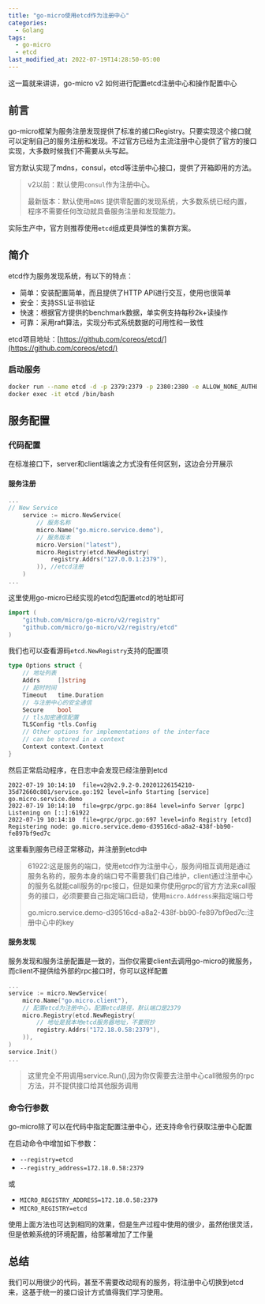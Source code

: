 ```yaml
---
title: "go-micro使用etcd作为注册中心"
categories:
  - Golang
tags:
  - go-micro
  - etcd
last_modified_at: 2022-07-19T14:28:50-05:00
---
```


这一篇就来讲讲，go-micro v2 如何进行配置etcd注册中心和操作配置中心

## 前言

go-micro框架为服务注册发现提供了标准的接口Registry。只要实现这个接口就可以定制自己的服务注册和发现。不过官方已经为主流注册中心提供了官方的接口实现，大多数时候我们不需要从头写起。

官方默认实现了mdns，consul，etcd等注册中心接口，提供了开箱即用的方法。

> v2以前：默认使用`consul`作为注册中心。
>
> 最新版本：默认使用`mDNS` 提供零配置的发现系统，大多数系统已经内置，程序不需要任何改动就具备服务注册和发现能力。

实际生产中，官方则推荐使用`etcd`组成更具弹性的集群方案。

## 简介

etcd作为服务发现系统，有以下的特点： 

- 简单：安装配置简单，而且提供了HTTP API进行交互，使用也很简单 
- 安全：支持SSL证书验证 
- 快速：根据官方提供的benchmark数据，单实例支持每秒2k+读操作 
- 可靠：采用raft算法，实现分布式系统数据的可用性和一致性

etcd项目地址：[https://github.com/coreos/etcd/](https://github.com/coreos/etcd/)

### 启动服务

```bash
docker run --name etcd -d -p 2379:2379 -p 2380:2380 -e ALLOW_NONE_AUTHENTICATION=yes bitnami/etcd:3.3.11 etcd
docker exec -it etcd /bin/bash
```

## 服务配置

### 代码配置

在标准接口下，server和client端诶之方式没有任何区别，这边会分开展示

#### 服务注册

``` go
...
// New Service
	service := micro.NewService(
		// 服务名称
		micro.Name("go.micro.service.demo"),
		// 服务版本
		micro.Version("latest"),
		micro.Registry(etcd.NewRegistry(
			registry.Addrs("127.0.0.1:2379"),
		)), //etcd注册
	)
...
```

这里使用go-micro已经实现的etcd包配置etcd的地址即可

```go
import (
	"github.com/micro/go-micro/v2/registry"
	"github.com/micro/go-micro/v2/registry/etcd"
)
```

我们也可以查看源码`etcd.NewRegistry`支持的配置项

```go
type Options struct {
    // 地址列表
    Addrs     []string
    // 超时时间
    Timeout   time.Duration
    // 与注册中心的安全通信
    Secure    bool
    // tls加密通信配置
    TLSConfig *tls.Config
    // Other options for implementations of the interface
    // can be stored in a context
    Context context.Context
}
```

然后正常启动程序，在日志中会发现已经注册到etcd

``` shell
2022-07-19 10:14:10  file=v2@v2.9.2-0.20201226154210-35d72660c801/service.go:192 level=info Starting [service] go.micro.service.demo
2022-07-19 10:14:10  file=grpc/grpc.go:864 level=info Server [grpc] Listening on [::]:61922
2022-07-19 10:14:10  file=grpc/grpc.go:697 level=info Registry [etcd] Registering node: go.micro.service.demo-d39516cd-a8a2-438f-bb90-fe897bf9ed7c
```

这里看到服务已经正常移动，并注册到etcd中

> 61922:这是服务的端口，使用etcd作为注册中心，服务间相互调用是通过服务名称的，服务本身的端口号不需要我们自己维护，client通过注册中心的服务名就能call服务的rpc接口，但是如果你使用grpc的官方方法来call服务的接口，必须要要自己指定端口启动，使用`micro.Address`来指定端口号
>
> go.micro.service.demo-d39516cd-a8a2-438f-bb90-fe897bf9ed7c:注册中心中的key

#### 服务发现

服务发现和服务注册配置是一致的，当你仅需要client去调用go-micro的微服务，而client不提供给外部的rpc接口时，你可以这样配置

``` go
...
service := micro.NewService(
    micro.Name("go.micro.client"),
    // 配置etcd为注册中心，配置etcd路径，默认端口是2379
    micro.Registry(etcd.NewRegistry(
        // 地址是我本地etcd服务器地址，不要照抄
        registry.Addrs("172.18.0.58:2379"),
    )),
)
service.Init()
...
```

> 这里完全不用调用service.Run(),因为你仅需要去注册中心call微服务的rpc方法，并不提供接口给其他服务调用

### 命令行参数

go-micro除了可以在代码中指定配置注册中心，还支持命令行获取注册中心配置

在启动命令中增加如下参数：

- `--registry=etcd`
- `--registry_address=172.18.0.58:2379`

或

- `MICRO_REGISTRY_ADDRESS=172.18.0.58:2379`
- `MICRO_REGISTRY=etcd`

使用上面方法也可达到相同的效果，但是生产过程中使用的很少，虽然他很灵活，但是依赖系统的环境配置，给部署增加了工作量

## 总结

我们可以用很少的代码，甚至不需要改动现有的服务，将注册中心切换到etcd来，这基于统一的接口设计方式值得我们学习使用。